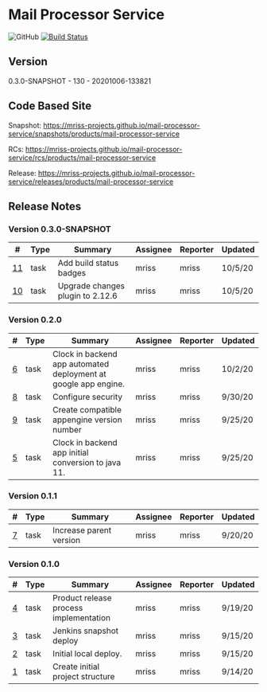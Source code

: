 # Mail Processor Service

![GitHub](https://img.shields.io/github/license/MRISS-Projects/mail-processor-service?color=blue&label=License) [![Build Status](https://34.70.246.135/jenkins/buildStatus/icon?job=MailProcessingService-Snapshot)](https://34.70.246.135/jenkins/job/MailProcessingService-Snapshot/)

## Version

0.3.0-SNAPSHOT - 130 - 20201006-133821

## Code Based Site

Snapshot: https://mriss-projects.github.io/mail-processor-service/snapshots/products/mail-processor-service

RCs: https://mriss-projects.github.io/mail-processor-service/rcs/products/mail-processor-service

Release: https://mriss-projects.github.io/mail-processor-service/releases/products/mail-processor-service

## Release Notes

### Version 0.3.0-SNAPSHOT

| # | Type | Summary | Assignee | Reporter | Updated |
| - | ---- | ------- | -------- | -------- | ------- |
| [11](https://github.com/MRISS-Projects/mail-processor-service/issues/11) | task | Add build status badges | mriss | mriss | 10/5/20 |
| [10](https://github.com/MRISS-Projects/mail-processor-service/issues/10) | task | Upgrade changes plugin to 2.12.6 | mriss | mriss | 10/5/20 |

### Version 0.2.0

| # | Type | Summary | Assignee | Reporter | Updated |
| - | ---- | ------- | -------- | -------- | ------- |
| [6](https://github.com/MRISS-Projects/mail-processor-service/issues/6) | task | Clock in backend app automated deployment at google app engine. | mriss | mriss | 10/2/20 |
| [8](https://github.com/MRISS-Projects/mail-processor-service/issues/8) | task | Configure security | mriss | mriss | 9/30/20 |
| [9](https://github.com/MRISS-Projects/mail-processor-service/issues/9) | task | Create compatible appengine version number | mriss | mriss | 9/25/20 |
| [5](https://github.com/MRISS-Projects/mail-processor-service/issues/5) | task | Clock in backend app initial conversion to java 11. | mriss | mriss | 9/25/20 |

### Version 0.1.1

| # | Type | Summary | Assignee | Reporter | Updated |
| - | ---- | ------- | -------- | -------- | ------- |
| [7](https://github.com/MRISS-Projects/mail-processor-service/issues/7) | task | Increase parent version | mriss | mriss | 9/20/20 |

### Version 0.1.0

| # | Type | Summary | Assignee | Reporter | Updated |
| - | ---- | ------- | -------- | -------- | ------- |
| [4](https://github.com/MRISS-Projects/mail-processor-service/issues/4) | task | Product release process implementation | mriss | mriss | 9/19/20 |
| [3](https://github.com/MRISS-Projects/mail-processor-service/issues/3) | task | Jenkins snapshot deploy | mriss | mriss | 9/15/20 |
| [2](https://github.com/MRISS-Projects/mail-processor-service/issues/2) | task | Initial local deploy. | mriss | mriss | 9/15/20 |
| [1](https://github.com/MRISS-Projects/mail-processor-service/issues/1) | task | Create initial project structure | mriss | mriss | 9/14/20 |

